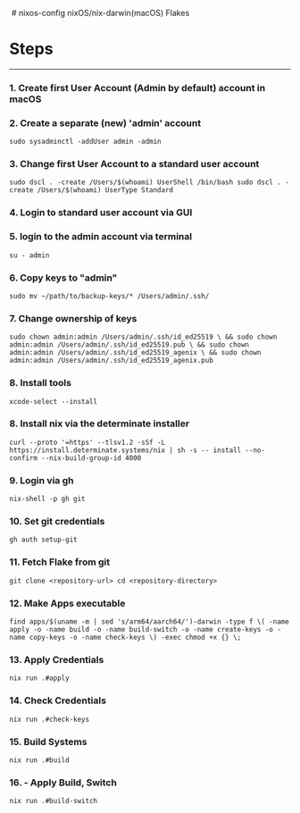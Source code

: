  # nixos-config
nixOS/nix-darwin(macOS) Flakes 

# Steps
___
### 1. Create first User Account (Admin by default) account in macOS  

### 2. Create a separate (new) 'admin' account  
`sudo sysadminctl -addUser admin -admin`

### 3. Change first User Account to a standard user account

`sudo dscl . -create /Users/$(whoami) UserShell /bin/bash
sudo dscl . -create /Users/$(whoami) UserType Standard`

### 4. Login to standard user account via GUI

### 5. login to the admin account via terminal
`su - admin`

### 6. Copy keys to "admin"
`sudo mv ~/path/to/backup-keys/* /Users/admin/.ssh/`

### 7. Change ownership of keys
`sudo chown admin:admin /Users/admin/.ssh/id_ed25519 \
&& sudo chown admin:admin /Users/admin/.ssh/id_ed25519.pub \
&& sudo chown admin:admin /Users/admin/.ssh/id_ed25519_agenix \
&& sudo chown admin:admin /Users/admin/.ssh/id_ed25519_agenix.pub`

### 8. Install tools
`xcode-select --install`

### 8. Install nix via the determinate installer
`curl --proto '=https' --tlsv1.2 -sSf -L https://install.determinate.systems/nix | sh -s -- install --no-confirm --nix-build-group-id 4000`

### 9. Login via gh
`nix-shell -p gh git`

### 10. Set git credentials 
`gh auth setup-git`

### 11. Fetch Flake from git
`git clone <repository-url>
cd <repository-directory>`

### 12. Make Apps executable
`find apps/$(uname -m | sed 's/arm64/aarch64/')-darwin -type f \( -name apply -o -name build -o -name build-switch -o -name create-keys -o -name copy-keys -o -name check-keys \) -exec chmod +x {} \;`

### 13. Apply Credentials
`nix run .#apply`

### 14. Check Credentials
`nix run .#check-keys`

### 15. Build Systems
`nix run .#build`

### 16. - Apply Build, Switch
`nix run .#build-switch`


